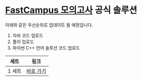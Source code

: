# [FastCampus 모의고사](https://fastcampus.co.kr/dev_online_codingtest) 공식 솔루션

아래와 같은 우선순위로 업데이트 될 예정입니다.

1. 자바 코드 업로드
2. 풀이 업로드
3. 파이썬 C++ 언어 솔루션 코드 업로드

| 세트  |   링크   |
| :---: | :------: |
| 1 세트| [바로 가기](./SET_1) |
